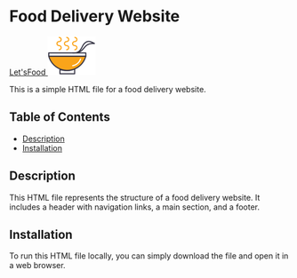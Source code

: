 # Food Delivery Website

[Let'sFood ![Let'sFood Logotype](assets/logo.svg)](#) 

This is a simple HTML file for a food delivery website.

## Table of Contents
- [Description](#description)
- [Installation](#installation)

## Description
This HTML file represents the structure of a food delivery website. It includes a header with navigation links, a main section, and a footer.

## Installation
To run this HTML file locally, you can simply download the file and open it in a web browser.